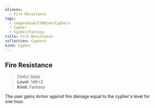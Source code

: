 ```yaml
---
aliases:
  - Fire Resistance
tags:
  - Compendium/CSRD/en/Cyphers
  - Cypher
  - Cypher/Fantasy
title: Fire Resistance
collection: Cyphers
kind: Cypher
---
```

## Fire Resistance  
>[!info] Stats  
> **Level:** 1d6+3  
> **Kind:** Fantasy
  
The user gains Armor against fire damage equal to the cypher's level for one hour.